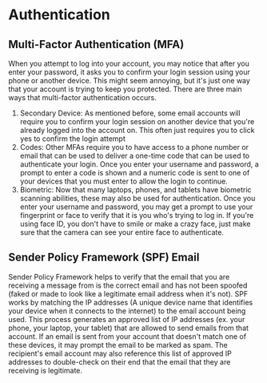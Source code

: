 # Authentication

## Multi-Factor Authentication (MFA)
When you attempt to log into your account, you may notice that after you enter your password, it asks you to confirm your login session using your phone or another device. This might seem annoying, but it's just one way that your account is trying to keep you protected. There are three main ways that multi-factor authentication occurs. 
1. Secondary Device: As mentioned before, some email accounts will require you to confirm your login session on another device that you're already logged into the account on. This often just requires you to click yes to confirm the login attempt
2. Codes: Other MFAs require you to have access to a phone number or email that can be used to deliver a one-time code that can be used to authenticate your login. Once you enter your username and password, a prompt to enter a code is shown and a numeric code is sent to one of your devices that you must enter to allow the login to continue.
3. Biometric: Now that many laptops, phones, and tablets have biometric scanning abilities, these may also be used for authentication. Once you enter your username and password, you may get a prompt to use your fingerprint or face to verify that it is you who's trying to log in. If you're using face ID, you don't have to smile or make a crazy face, just make sure that the camera can see your entire face to authenticate.


## Sender Policy Framework (SPF) Email
Sender Policy Framework helps to verify that the email that you are receiving a message from is the correct email and has not been spoofed (faked or made to look like a legitimate email address when it's not). SPF works by matching the IP addresses (A unique device name that identifies your device when it connects to the internet) to the email account being used. This process generates an approved list of IP addresses (ex. your phone, your laptop, your tablet) that are allowed to send emails from that account. If an email is sent from your account that doesn't match one of these devices, it may prompt the email to be marked as spam. The recipient's email account may also reference this list of approved IP addresses to double-check on their end that the email that they are receiving is legitimate. 



